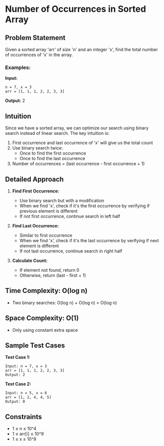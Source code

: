 # Number of Occurrences in Sorted Array

## Problem Statement

Given a sorted array 'arr' of size 'n' and an integer 'x', find the total number of occurrences of 'x' in the array.

### Examples:

**Input:**
```
n = 7, x = 3
arr = [1, 1, 1, 2, 2, 3, 3]
```
**Output:** 2

## Intuition

Since we have a sorted array, we can optimize our search using binary search instead of linear search. The key intuition is:

1. First occurrence and last occurrence of 'x' will give us the total count
2. Use binary search twice:
   - Once to find the first occurrence
   - Once to find the last occurrence
3. Number of occurrences = (last occurrence - first occurrence + 1)

## Detailed Approach

1. **Find First Occurrence:**
   - Use binary search but with a modification
   - When we find 'x', check if it's the first occurrence by verifying if previous element is different
   - If not first occurrence, continue search in left half

2. **Find Last Occurrence:**
   - Similar to first occurrence
   - When we find 'x', check if it's the last occurrence by verifying if next element is different
   - If not last occurrence, continue search in right half

3. **Calculate Count:**
   - If element not found, return 0
   - Otherwise, return (last - first + 1)

## Time Complexity: O(log n)
- Two binary searches: O(log n) + O(log n) = O(log n)

## Space Complexity: O(1)
- Only using constant extra space

## Sample Test Cases

**Test Case 1:**
```
Input: n = 7, x = 3
arr = [1, 1, 1, 2, 2, 3, 3]
Output: 2
```

**Test Case 2:**
```
Input: n = 5, x = 6
arr = [1, 2, 4, 4, 5]
Output: 0
```

## Constraints

- 1 ≤ n ≤ 10^4
- 1 ≤ arr[i] ≤ 10^9
- 1 ≤ x ≤ 10^9
